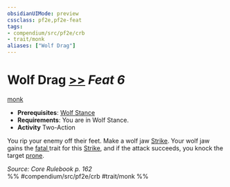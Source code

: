 ```yaml
---
obsidianUIMode: preview
cssclass: pf2e,pf2e-feat
tags:
- compendium/src/pf2e/crb
- trait/monk
aliases: ["Wolf Drag"]
---
```

# Wolf Drag  [>>](rules/core-rulebook/chapter-9-playing-the-game.md#Actions "Two-Action") *Feat 6*  
[monk](rules/traits/monk.md "Monk Class Trait")  

- **Prerequisites**: [Wolf Stance](compendium/feats/wolf-stance.md)
- **Requirements**: You are in Wolf Stance.
- **Activity** Two-Action

You rip your enemy off their feet. Make a wolf jaw [Strike](rules/actions/strike.md). Your wolf jaw gains the [fatal <d12>](rules/traits/fatal-d12.md "Fatal Weapon Trait") trait for this [Strike](rules/actions/strike.md), and if the attack succeeds, you knock the target [prone](rules/conditions.md#Prone).

*Source: Core Rulebook p. 162*  
%% #compendium/src/pf2e/crb #trait/monk %%